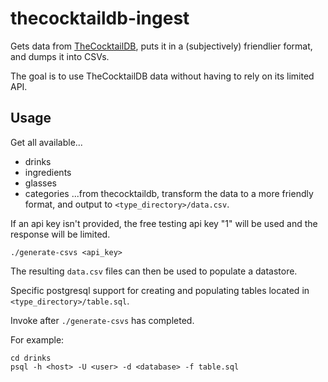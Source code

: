 # thecocktaildb-ingest

Gets data from [TheCocktailDB](https://thecocktaildb.com/), puts it in a (subjectively) friendlier format, and dumps it into CSVs.

The goal is to use TheCocktailDB data without having to rely on its limited API.

## Usage
Get all available...
* drinks
* ingredients
* glasses
* categories
...from thecocktaildb, transform the data to a more friendly format, and output to `<type_directory>/data.csv`.

If an api key isn't provided, the free testing api key "1" will be used and the response will be limited.

```
./generate-csvs <api_key>
```

The resulting `data.csv` files can then be used to populate a datastore.

Specific postgresql support for creating and populating tables located in `<type_directory>/table.sql`.

Invoke after `./generate-csvs` has completed.

For example:

```
cd drinks
psql -h <host> -U <user> -d <database> -f table.sql
```
